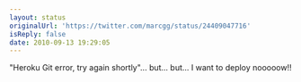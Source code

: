 ```yaml
---
layout: status
originalUrl: 'https://twitter.com/marcgg/status/24409047716'
isReply: false
date: 2010-09-13 19:29:05
---
```


"Heroku Git error, try again shortly"... but... but... I want to deploy nooooow!!
